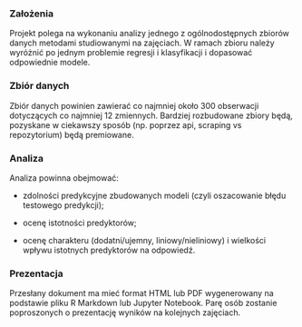 ### Założenia

Projekt polega na wykonaniu analizy jednego z ogólnodostępnych zbiorów danych metodami studiowanymi na zajęciach.
W ramach zbioru należy wyróżnić po jednym problemie regresji i klasyfikacji i dopasować odpowiednie modele.

### Zbiór danych

Zbiór danych powinien zawierać co najmniej około 300 obserwacji dotyczących co najmniej 12 zmiennych.
Bardziej rozbudowane zbiory będą, pozyskane w ciekawszy sposób (np. poprzez api, scraping vs repozytorium) będą premiowane.

### Analiza

Analiza powinna obejmować:

-   zdolności predykcyjne zbudowanych modeli (czyli oszacowanie błędu testowego predykcji);

-   ocenę istotności predyktorów;

-   ocenę charakteru (dodatni/ujemny, liniowy/nieliniowy) i wielkości wpływu istotnych predyktorów na odpowiedź.

### Prezentacja

Przesłany dokument ma mieć format HTML lub PDF wygenerowany na podstawie pliku R Markdown lub Jupyter Notebook.
Parę osób zostanie poproszonych o prezentację wyników na kolejnych zajęciach.
